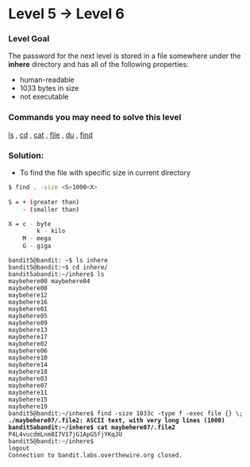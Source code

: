 # Level 5 → Level 6

### Level Goal

The password for the next level is stored in a file somewhere under the **inhere** directory and has all of the following properties:

* human-readable
* 1033 bytes in size
* not executable

### Commands you may need to solve this level

[ls](https://man7.org/linux/man-pages/man1/ls.1.html) , [cd](https://man7.org/linux/man-pages/man1/cd.1p.html) , [cat](https://man7.org/linux/man-pages/man1/cat.1.html) , [file](https://man7.org/linux/man-pages/man1/file.1.html) , [du](https://man7.org/linux/man-pages/man1/du.1.html) , [find](https://man7.org/linux/man-pages/man1/find.1.html)

### Solution:

* To find the file with specific size in current directory

```bash
$ find . -size <S>1000<X>
    
S = + (greater than) 
    - (smaller than)

X = c - byte
		k - kilo
    M - mega
    G - giga

```

<pre class="language-bash" data-overflow="wrap"><code class="lang-bash">bandit5@bandit: ~$ ls inhere
bandit5@bandit:~$ cd inhere/ 
bandit5abandit:~/inhere$ ls 
maybehere00 maybehere04
maybehere08
maybehere12
maybehere16
maybehere01 
maybehere05
maybehere09
maybehere13
maybehere17
maybehere02 
maybehere06
maybehere10
maybehere14
maybehere18
maybehere03 
maybehere07 
maybehere11
maybehere15
maybehere19
bandit5@bandit:~/inhere$ find -size 1033c -type f -exec file {} \;
<strong>./maybehere07/.file2: ASCII text, with very long lines (1000) 
</strong><strong>bandit5abandit:~/inhere$ cat maybehere07/.file2
</strong>P4L4vucdmLnm8I7V17jG1ApGSfjYKqJU
bandit5@bandit:~/inhere$
logout
Connection to bandit.labs.overthewire.org closed.
</code></pre>
